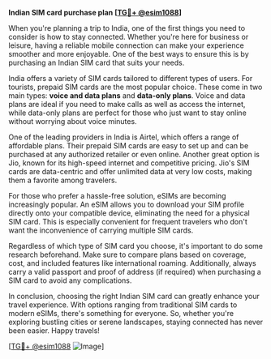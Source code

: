 **Indian SIM card purchase plan [[TG💪+ @esim1088](https://t.me/s/esim1088)]**

When you're planning a trip to India, one of the first things you need to consider is how to stay connected. Whether you're here for business or leisure, having a reliable mobile connection can make your experience smoother and more enjoyable. One of the best ways to ensure this is by purchasing an Indian SIM card that suits your needs.

India offers a variety of SIM cards tailored to different types of users. For tourists, prepaid SIM cards are the most popular choice. These come in two main types: **voice and data plans** and **data-only plans**. Voice and data plans are ideal if you need to make calls as well as access the internet, while data-only plans are perfect for those who just want to stay online without worrying about voice minutes.

One of the leading providers in India is Airtel, which offers a range of affordable plans. Their prepaid SIM cards are easy to set up and can be purchased at any authorized retailer or even online. Another great option is Jio, known for its high-speed internet and competitive pricing. Jio's SIM cards are data-centric and offer unlimited data at very low costs, making them a favorite among travelers.

For those who prefer a hassle-free solution, eSIMs are becoming increasingly popular. An eSIM allows you to download your SIM profile directly onto your compatible device, eliminating the need for a physical SIM card. This is especially convenient for frequent travelers who don't want the inconvenience of carrying multiple SIM cards.

Regardless of which type of SIM card you choose, it's important to do some research beforehand. Make sure to compare plans based on coverage, cost, and included features like international roaming. Additionally, always carry a valid passport and proof of address (if required) when purchasing a SIM card to avoid any complications.

In conclusion, choosing the right Indian SIM card can greatly enhance your travel experience. With options ranging from traditional SIM cards to modern eSIMs, there's something for everyone. So, whether you're exploring bustling cities or serene landscapes, staying connected has never been easier. Happy travels!

[[TG💪+ @esim1088](https://t.me/s/esim1088) ![Image](https://i.postimg.cc/Y0z9fWf4/image.png)]